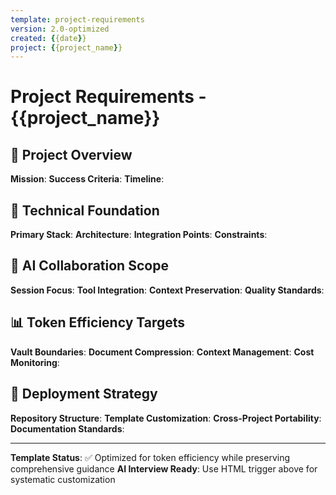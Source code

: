 ```yaml
---
template: project-requirements
version: 2.0-optimized
created: {{date}}
project: {{project_name}}
---
```


# Project Requirements - {{project_name}}

<!-- AI CUSTOMIZATION TRIGGER: Interview user about project specifics, technical stack, and collaboration preferences. Use proven question sequences to systematically gather requirements while preserving user's sophisticated systematic approach. -->

## 🎯 Project Overview
**Mission**: <!-- What we're actually trying to build and why it matters -->
**Success Criteria**: <!-- Measurable outcomes that define project completion -->
**Timeline**: <!-- Realistic scope with user's "could we do this faster?" mindset -->

## 🔧 Technical Foundation
**Primary Stack**: <!-- Core technologies, frameworks, libraries -->
**Architecture**: <!-- System design, patterns, scalability considerations -->
**Integration Points**: <!-- APIs, databases, external services -->
**Constraints**: <!-- Technical limitations, compliance requirements -->

## 🤝 AI Collaboration Scope
**Session Focus**: <!-- 4-6 item maximum per session lens approach -->
**Tool Integration**: <!-- notion_complete_fixer.py, metadata tools, etc. -->
**Context Preservation**: <!-- Working relationship DNA requirements -->
**Quality Standards**: <!-- Enterprise-grade reliability expectations -->

## 📊 Token Efficiency Targets
**Vault Boundaries**: <!-- Active project scope, excluded areas -->
**Document Compression**: <!-- <5KB targets for frequent-load files -->
**Context Management**: <!-- Session-scoped loading strategy -->
**Cost Monitoring**: <!-- Budget constraints and optimization goals -->

## 🚀 Deployment Strategy
**Repository Structure**: <!-- GitHub organization, reusability patterns -->
**Template Customization**: <!-- AI interview trigger configuration -->
**Cross-Project Portability**: <!-- Infinite reusability requirements -->
**Documentation Standards**: <!-- Community contribution quality -->

---
**Template Status**: ✅ Optimized for token efficiency while preserving comprehensive guidance
**AI Interview Ready**: Use HTML trigger above for systematic customization